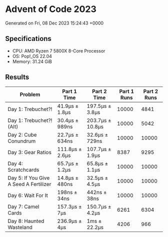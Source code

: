 # Advent of Code 2023

Generated on Fri, 08 Dec 2023 15:24:43 +0000

## Specifications

- CPU: AMD Ryzen 7 5800X 8-Core Processor
- OS: Pop!_OS 22.04
- Memory: 31.24 GiB

## Results

| Problem | Part 1 Time | Part 2 Time | Part 1 Runs | Part 2 Runs |
| ------- | ----------- | ----------- | ----------- | ----------- |
| Day 1: Trebuchet?! | 41.9µs ± 1.8µs | 197.5µs ± 3.8µs | 10000 | 4841 |
| Day 1: Trebuchet?! (Alt) | 30.4µs ± 989ns | 203.7µs ± 10.8µs | 10000 | 5042 |
| Day 2: Cube Conundrum | 22.7µs ± 634ns | 32.6µs ± 729ns | 10000 | 10000 |
| Day 3: Gear Ratios | 111.8µs ± 2.6µs | 107.7µs ± 1.9µs | 8387 | 9295 |
| Day 4: Scratchcards | 65.7µs ± 1.2µs | 65.8µs ± 1.1µs | 10000 | 10000 |
| Day 5: If You Give A Seed A Fertilizer | 14.8µs ± 480ns | 32.5µs ± 4.5µs | 10000 | 10000 |
| Day 6: Wait For It | 198ns ± 34ns | 442ns ± 38ns | 10000 | 10000 |
| Day 7: Camel Cards | 157.3µs ± 7µs | 150.7µs ± 4.2µs | 6261 | 6304 |
| Day 8: Haunted Wasteland | 236.9µs ± 4µs | 1ms ± 22.2µs | 4206 | 966 |

